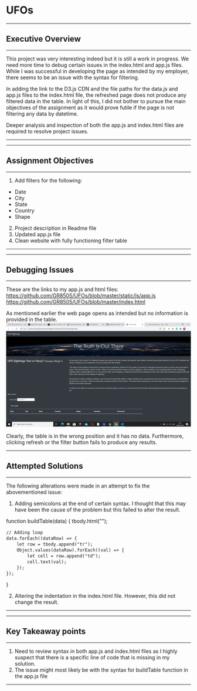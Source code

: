 # UFOs

-------------------------------------------------------------------------------------------------
## Executive Overview ##
-------------------------------------------------------------------------------------------------

This project was very interesting indeed but it is still a work in progress.  We need more time to
debug certain issues in the index.html and app.js files.  While I was successful in developing the
page as intended by my employer, there seems to be an issue with the syntax for filtering.

In adding the link to the D3.js CDN and the file paths for the data.js and app.js files to the 
index.html file, the refreshed page does not produce any filtered data in the table.  In light of
this, I did not bother to pursue the main objectives of the assignment as it would prove futile if
the page is not filtering any data by datetime.

Deeper analysis and inspection of both the app.js and index.html files are required to resolve
project issues.

------------------------------------------------------------------------------------------------
------------------------------------------------------------------------------------------------
## Assignment Objectives ##
------------------------------------------------------------------------------------------------
1) Add filters for the following:
  - Date
  - City
  - State
  - Country
  - Shape
2) Project description in Readme file
3) Updated app.js file
4) Clean website with fully functioning filter table
------------------------------------------------------------------------------------------------
------------------------------------------------------------------------------------------------
## Debugging Issues ##
------------------------------------------------------------------------------------------------
These are the links to my app.js and html files:
https://github.com/GR8505/UFOs/blob/master/static/js/app.js
https://github.com/GR8505/UFOs/blob/master/index.html

As mentioned earlier the web page opens as intended but no information is provided in the table.
![](https://github.com/GR8505/UFOs/blob/master/static/images/Webpage.png)

Clearly, the table is in the wrong position and it has no data.  Furthermore, clicking refresh or
the filter button fails to produce any results.

-------------------------------------------------------------------------------------------------
## Attempted Solutions ##
-------------------------------------------------------------------------------------------------
The following alterations were made in an attempt to fix the abovementioned issue:

1) Adding semicolons at the end of certain syntax.  I thought that this may have been the cause of
the problem but this failed to alter the result.

function buildTable(data) {
    tbody.html("");


    // Adding loop
    data.forEach((dataRow) => {
        let row = tbody.append("tr");
        Object.values(dataRow).forEach((val) => {
            let cell = row.append("td");
            cell.text(val);
        });
    });
    
}

2) Altering the indentation in the index.html file. However, this did not change the result.
------------------------------------------------------------------------------------------------
------------------------------------------------------------------------------------------------
## Key Takeaway points ##
------------------------------------------------------------------------------------------------
1) Need to review syntax in both app.js and index.html files as I highly suspect that there is 
a specific line of code that is missing in my solution.
2) The issue might most likely be with the syntax for buildTable function in the app.js file
------------------------------------------------------------------------------------------------




